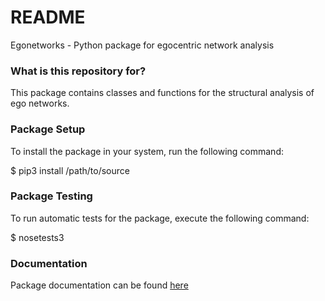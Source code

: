 # README #

Egonetworks - Python package for egocentric network analysis

### What is this repository for? ###

This package contains classes and functions for the structural analysis of ego networks.

### Package Setup ###

To install the package in your system, run the following command:

$ pip3 install /path/to/source

### Package Testing ###

To run automatic tests for the package, execute the following command:

$ nosetests3

### Documentation ###

Package documentation can be found [here](http://turig.iit.cnr.it/~valerio/egonetworks)